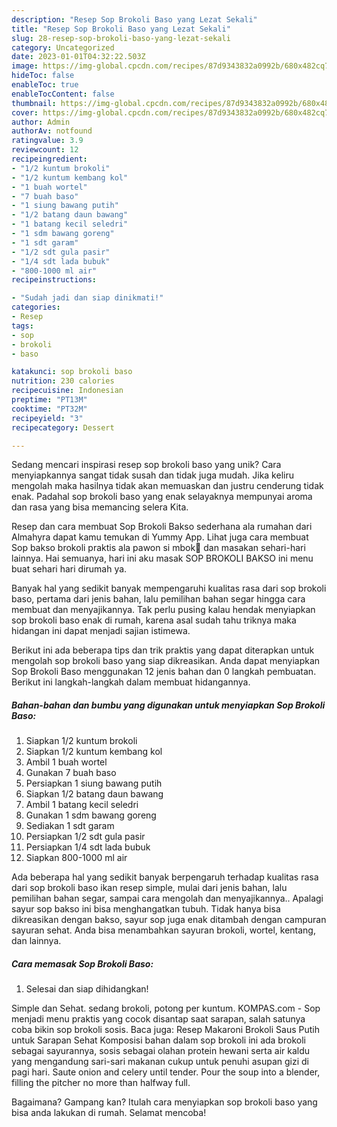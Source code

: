 ```yaml
---
description: "Resep Sop Brokoli Baso yang Lezat Sekali"
title: "Resep Sop Brokoli Baso yang Lezat Sekali"
slug: 28-resep-sop-brokoli-baso-yang-lezat-sekali
category: Uncategorized
date: 2023-01-01T04:32:22.503Z
image: https://img-global.cpcdn.com/recipes/87d9343832a0992b/680x482cq70/sop-brokoli-baso-foto-resep-utama.jpg
hideToc: false
enableToc: true
enableTocContent: false
thumbnail: https://img-global.cpcdn.com/recipes/87d9343832a0992b/680x482cq70/sop-brokoli-baso-foto-resep-utama.jpg
cover: https://img-global.cpcdn.com/recipes/87d9343832a0992b/680x482cq70/sop-brokoli-baso-foto-resep-utama.jpg
author: Admin
authorAv: notfound
ratingvalue: 3.9
reviewcount: 12
recipeingredient:
- "1/2 kuntum brokoli"
- "1/2 kuntum kembang kol"
- "1 buah wortel"
- "7 buah baso"
- "1 siung bawang putih"
- "1/2 batang daun bawang"
- "1 batang kecil seledri"
- "1 sdm bawang goreng"
- "1 sdt garam"
- "1/2 sdt gula pasir"
- "1/4 sdt lada bubuk"
- "800-1000 ml air"
recipeinstructions:

- "Sudah jadi dan siap dinikmati!"
categories:
- Resep
tags:
- sop
- brokoli
- baso

katakunci: sop brokoli baso 
nutrition: 230 calories
recipecuisine: Indonesian
preptime: "PT13M"
cooktime: "PT32M"
recipeyield: "3"
recipecategory: Dessert

---
```





Sedang mencari inspirasi resep sop brokoli baso yang unik? Cara menyiapkannya sangat tidak susah dan tidak juga mudah. Jika keliru mengolah maka hasilnya tidak akan memuaskan dan justru cenderung tidak enak. Padahal sop brokoli baso yang enak selayaknya mempunyai aroma dan rasa yang bisa memancing selera Kita.





Resep dan cara membuat Sop Brokoli Bakso sederhana ala rumahan dari Almahyra dapat kamu temukan di Yummy App. Lihat juga cara membuat Sop bakso brokoli praktis ala pawon si mbok🥦 dan masakan sehari-hari lainnya. Hai semuanya, hari ini aku masak SOP BROKOLI BAKSO ini menu buat sehari hari dirumah ya.

Banyak hal yang sedikit banyak mempengaruhi kualitas rasa dari sop brokoli baso, pertama dari jenis bahan, lalu pemilihan bahan segar hingga cara membuat dan menyajikannya. Tak perlu pusing kalau hendak menyiapkan sop brokoli baso enak di rumah, karena asal sudah tahu triknya maka hidangan ini dapat menjadi sajian istimewa.






Berikut ini ada beberapa tips dan trik praktis yang dapat diterapkan untuk mengolah sop brokoli baso yang siap dikreasikan. Anda dapat menyiapkan Sop Brokoli Baso menggunakan 12 jenis bahan dan 0 langkah pembuatan. Berikut ini langkah-langkah dalam membuat hidangannya.

<!--inarticleads1-->

##### Bahan-bahan dan bumbu yang digunakan untuk menyiapkan Sop Brokoli Baso:

1. Siapkan 1/2 kuntum brokoli
1. Siapkan 1/2 kuntum kembang kol
1. Ambil 1 buah wortel
1. Gunakan 7 buah baso
1. Persiapkan 1 siung bawang putih
1. Siapkan 1/2 batang daun bawang
1. Ambil 1 batang kecil seledri
1. Gunakan 1 sdm bawang goreng
1. Sediakan 1 sdt garam
1. Persiapkan 1/2 sdt gula pasir
1. Persiapkan 1/4 sdt lada bubuk
1. Siapkan 800-1000 ml air


Ada beberapa hal yang sedikit banyak berpengaruh terhadap kualitas rasa dari sop brokoli baso ikan resep simple, mulai dari jenis bahan, lalu pemilihan bahan segar, sampai cara mengolah dan menyajikannya.. Apalagi sayur sop bakso ini bisa menghangatkan tubuh. Tidak hanya bisa dikreasikan dengan bakso, sayur sop juga enak ditambah dengan campuran sayuran sehat. Anda bisa menambahkan sayuran brokoli, wortel, kentang, dan lainnya. 

<!--inarticleads2-->

##### Cara memasak Sop Brokoli Baso:


1. Selesai dan siap dihidangkan!

Simple dan Sehat. sedang brokoli, potong per kuntum. KOMPAS.com - Sop menjadi menu praktis yang cocok disantap saat sarapan, salah satunya coba bikin sop brokoli sosis. Baca juga: Resep Makaroni Brokoli Saus Putih untuk Sarapan Sehat Komposisi bahan dalam sop brokoli ini ada brokoli sebagai sayurannya, sosis sebagai olahan protein hewani serta air kaldu yang mengandung sari-sari makanan cukup untuk penuhi asupan gizi di pagi hari. Saute onion and celery until tender. Pour the soup into a blender, filling the pitcher no more than halfway full. 

Bagaimana? Gampang kan? Itulah cara menyiapkan sop brokoli baso yang bisa anda lakukan di rumah. Selamat mencoba!
